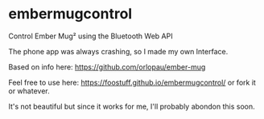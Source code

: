 # embermugcontrol
Control Ember Mug² using the Bluetooth Web API

The phone app was always crashing, so I made my own Interface.

Based on info here:
https://github.com/orlopau/ember-mug

Feel free to use here: https://foostuff.github.io/embermugcontrol/ or fork it or whatever.

It's not beautiful but since it works for me, I'll probably abondon this soon.
